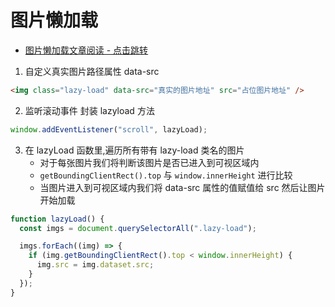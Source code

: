 # 图片懒加载

- [图片懒加载文章阅读 - 点击跳转](https://juejin.cn/post/7321049411852337202)

1.  自定义真实图片路径属性 data-src

```html
<img class="lazy-load" data-src="真实的图片地址" src="占位图片地址" />
```

2. 监听滚动事件 封装 lazyload 方法

```js
window.addEventListener("scroll", lazyLoad);
```

3. 在 lazyLoad 函数里,遍历所有带有 lazy-load 类名的图片
   - 对于每张图片我们将判断该图片是否已进入到可视区域内
   - `getBoundingClientRect().top` 与 `window.innerHeight` 进行比较
   - 当图片进入到可视区域内我们将 data-src 属性的值赋值给 src 然后让图片开始加载

```js
function lazyLoad() {
  const imgs = document.querySelectorAll(".lazy-load");

  imgs.forEach((img) => {
    if (img.getBoundingClientRect().top < window.innerHeight) {
      img.src = img.dataset.src;
    }
  });
}
```
